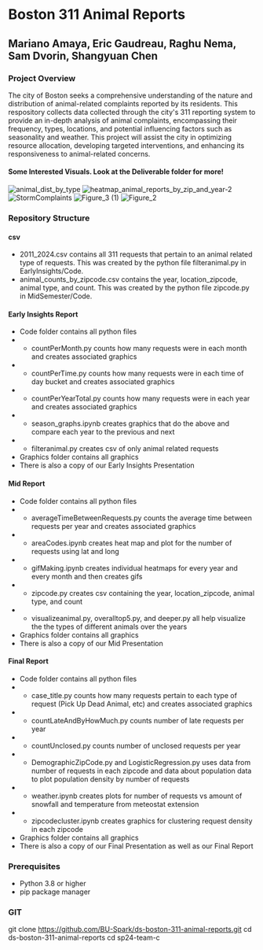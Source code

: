 # Boston 311 Animal Reports

## Mariano Amaya, Eric Gaudreau, Raghu Nema, Sam Dvorin, Shangyuan Chen


### Project Overview
The city of Boston seeks a comprehensive understanding of the nature and distribution of animal-related complaints reported by its residents. This respository collects data collected through the city's 311 reporting system to provide an in-depth analysis of animal complaints, encompassing their frequency, types, locations, and potential influencing factors such as seasonality and weather. This project will assist the city in optimizing resource allocation, developing targeted interventions, and enhancing its responsiveness to animal-related concerns.

#### Some Interested Visuals. Look at the Deliverable folder for more!
![animal_dist_by_type](https://github.com/mar19a/CityOfBoston311/assets/84360137/420df20d-cf10-46eb-a6bf-50e2292cf2b8) ![heatmap_animal_reports_by_zip_and_year-2](https://github.com/mar19a/CityOfBoston311/assets/84360137/6b0a0c35-f4dd-48b0-af97-eda7b52611c7) ![StormComplaints](https://github.com/mar19a/CityOfBoston311/assets/84360137/334370f1-d4c5-41bd-ba59-65f83015964d) ![Figure_3 (1)](https://github.com/mar19a/CityOfBoston311/assets/84360137/567da0a3-9db2-4218-9147-6894f15ab62c) ![Figure_2](https://github.com/mar19a/CityOfBoston311/assets/84360137/c923de5a-e88a-47f3-b826-958169b68d40)

### Repository Structure

#### csv
- 2011_2024.csv contains all 311 requests that pertain to an animal related type of requests. This was created by the python file filteranimal.py in EarlyInsights/Code.
- animal_counts_by_zipcode.csv contains the year, location_zipcode, animal type, and count. This was created by the python file zipcode.py in MidSemester/Code.

#### Early Insights Report
- Code folder contains all python files
- - countPerMonth.py counts how many requests were in each month and creates associated graphics
- - countPerTime.py counts how many requests were in each time of day bucket and creates associated graphics
- - countPerYearTotal.py counts how many requests were in each year and creates associated graphics
- - season_graphs.ipynb creates graphics that do the above and compare each year to the previous and next
- - filteranimal.py creates csv of only animal related requests
- Graphics folder contains all graphics
- There is also a copy of our Early Insights Presentation

#### Mid Report
- Code folder contains all python files
- - averageTimeBetweenRequests.py counts the average time between requests per year and creates associated graphics
- - areaCodes.ipynb creates heat map and plot for the number of requests using lat and long
- - gifMaking.ipynb creates individual heatmaps for every year and every month and then creates gifs
- - zipcode.py creates csv containing the year, location_zipcode, animal type, and count
- - visualizeanimal.py, overalltop5.py, and deeper.py all help visualize the the types of different animals over the years
- Graphics folder contains all graphics
- There is also a copy of our Mid Presentation

#### Final Report
- Code folder contains all python files
- - case_title.py counts how many requests pertain to each type of request (Pick Up Dead Animal, etc) and creates associated graphics
- - countLateAndByHowMuch.py counts number of late requests per year
- - countUnclosed.py counts number of unclosed requests per year
- - DemographicZipCode.py and LogisticRegression.py uses data from number of requests in each zipcode and data about population data to plot population density by number of requests
- - weather.ipynb creates plots for number of requests vs amount of snowfall and temperature from meteostat extension
- - zipcodecluster.ipynb creates graphics for clustering request density in each zipcode
- Graphics folder contains all graphics
- There is also a copy of our Final Presentation as well as our Final Report


### Prerequisites
- Python 3.8 or higher
- pip package manager


### GIT
   git clone https://github.com/BU-Spark/ds-boston-311-animal-reports.git
   cd ds-boston-311-animal-reports
   cd sp24-team-c
